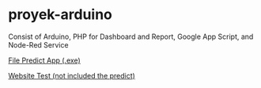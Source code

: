 # proyek-arduino
Consist of Arduino, PHP for Dashboard and Report, Google App Script, and Node-Red Service

[File Predict App (.exe)](https://drive.google.com/file/d/1Zqff3uSs5ipZfh65Is6IMNzV_W9PBloS/view?usp=share_link)

[Website Test (not included the predict)](http://ews2.infinityfreeapp.com/public/)

<!-- [Link Gdrive Website Full](https://drive.google.com/drive/folders/1NHfH6Y3UOL5r3m6kw2AhTS1vjDtlLh5W?usp=share_link) -->
